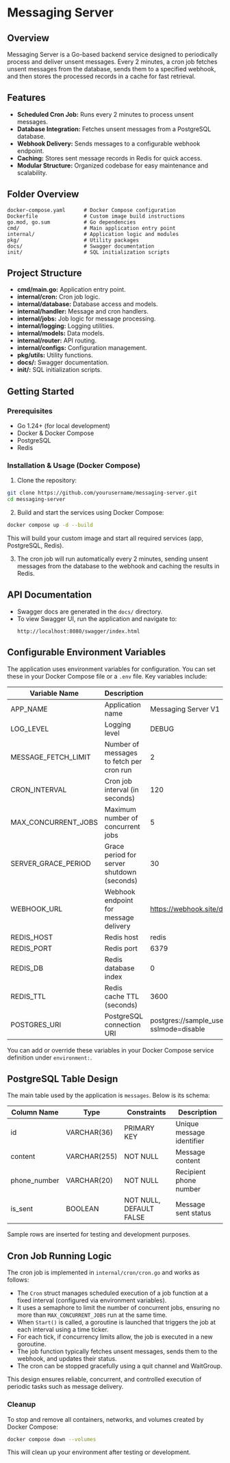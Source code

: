 # Messaging Server

## Overview
Messaging Server is a Go-based backend service designed to periodically process and deliver unsent messages. Every 2 minutes, a cron job fetches unsent messages from the database, sends them to a specified webhook, and then stores the processed records in a cache for fast retrieval.

## Features
- **Scheduled Cron Job:** Runs every 2 minutes to process unsent messages.
- **Database Integration:** Fetches unsent messages from a PostgreSQL database.
- **Webhook Delivery:** Sends messages to a configurable webhook endpoint.
- **Caching:** Stores sent message records in Redis for quick access.
- **Modular Structure:** Organized codebase for easy maintenance and scalability.

## Folder Overview
```
docker-compose.yaml      # Docker Compose configuration
Dockerfile               # Custom image build instructions
go.mod, go.sum           # Go dependencies
cmd/                     # Main application entry point
internal/                # Application logic and modules
pkg/                     # Utility packages
docs/                    # Swagger documentation
init/                    # SQL initialization scripts
```

## Project Structure
- **cmd/main.go:** Application entry point.
- **internal/cron:** Cron job logic.
- **internal/database:** Database access and models.
- **internal/handler:** Message and cron handlers.
- **internal/jobs:** Job logic for message processing.
- **internal/logging:** Logging utilities.
- **internal/models:** Data models.
- **internal/router:** API routing.
- **internal/configs:** Configuration management.
- **pkg/utils:** Utility functions.
- **docs/:** Swagger documentation.
- **init/:** SQL initialization scripts.

## Getting Started
### Prerequisites
- Go 1.24+ (for local development)
- Docker & Docker Compose
- PostgreSQL
- Redis

### Installation & Usage (Docker Compose)
1. Clone the repository:
```sh
git clone https://github.com/yourusername/messaging-server.git
cd messaging-server
```

2. Build and start the services using Docker Compose:
```sh
docker compose up -d --build
```
   This will build your custom image and start all required services (app, PostgreSQL, Redis).

3. The cron job will run automatically every 2 minutes, sending unsent messages from the database to the webhook and caching the results in Redis.

## API Documentation
- Swagger docs are generated in the `docs/` directory.
- To view Swagger UI, run the application and navigate to:
  ```
  http://localhost:8080/swagger/index.html
  ```

## Configurable Environment Variables

The application uses environment variables for configuration. You can set these in your Docker Compose file or a `.env` file. Key variables include:

| Variable Name         | Description                                  | Example Value                                                    |
|---------------------- |----------------------------------------------|------------------------------------------------------------------|
| APP_NAME              | Application name                             | Messaging Server V1                                              |
| LOG_LEVEL             | Logging level                                | DEBUG                                                           |
| MESSAGE_FETCH_LIMIT   | Number of messages to fetch per cron run     | 2                                                               |
| CRON_INTERVAL         | Cron job interval (in seconds)               | 120                                                             |
| MAX_CONCURRENT_JOBS   | Maximum number of concurrent jobs            | 5                                                               |
| SERVER_GRACE_PERIOD   | Grace period for server shutdown (seconds)   | 30                                                              |
| WEBHOOK_URL           | Webhook endpoint for message delivery        | https://webhook.site/ddd0be6e-d6c5-4859-a90f-9f72801bb182        |
| REDIS_HOST            | Redis host                                   | redis                                                           |
| REDIS_PORT            | Redis port                                   | 6379                                                            |
| REDIS_DB              | Redis database index                         | 0                                                               |
| REDIS_TTL             | Redis cache TTL (seconds)                    | 3600                                                            |
| POSTGRES_URI          | PostgreSQL connection URI                    | postgres://sample_user:sample_password@postgres_db:5432/messaging_db?sslmode=disable |

You can add or override these variables in your Docker Compose service definition under `environment:`.

## PostgreSQL Table Design

The main table used by the application is `messages`. Below is its schema:

| Column Name   | Type         | Constraints                | Description                  |
|-------------- |-------------|----------------------------|------------------------------|
| id            | VARCHAR(36) | PRIMARY KEY                | Unique message identifier    |
| content       | VARCHAR(255)| NOT NULL                   | Message content              |
| phone_number  | VARCHAR(20) | NOT NULL                   | Recipient phone number       |
| is_sent       | BOOLEAN     | NOT NULL, DEFAULT FALSE    | Message sent status          |

Sample rows are inserted for testing and development purposes.

## Cron Job Running Logic

The cron job is implemented in `internal/cron/cron.go` and works as follows:

- The `Cron` struct manages scheduled execution of a job function at a fixed interval (configured via environment variables).
- It uses a semaphore to limit the number of concurrent jobs, ensuring no more than `MAX_CONCURRENT_JOBS` run at the same time.
- When `Start()` is called, a goroutine is launched that triggers the job at each interval using a time ticker.
- For each tick, if concurrency limits allow, the job is executed in a new goroutine.
- The job function typically fetches unsent messages, sends them to the webhook, and updates their status.
- The cron can be stopped gracefully using a quit channel and WaitGroup.

This design ensures reliable, concurrent, and controlled execution of periodic tasks such as message delivery.

### Cleanup
To stop and remove all containers, networks, and volumes created by Docker Compose:
```sh
docker compose down --volumes
```
This will clean up your environment after testing or development.
